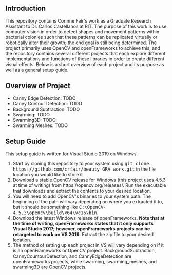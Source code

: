 <h2>Introduction</h2>
  <p>This repository contains Corinne Fair's work as a Graduate Research Assistant to Dr. Carlos Castellanos at RIT. The purpose of this work is to use computer vision in
  order to detect shapes and movement patterns within bacterial colonies such that these patterns can be replicated virtually or robotically alter their growth; the end goal
  is still being determined. The project primarily uses OpenCV and openFrameworks to achieve this, and the repository contains several different projects that each explore 
  different implementations and functions of these libraries in order to create different visual effects. Below is a short overview of each project and its purpose as well as
  a general setup guide.</p>

<h2>Overview of Project</h2>
<ul>
  <li>Canny Edge Detection: TODO</li>
  <li>Canny Contour Detection: TODO</li>
  <li>Background Subtraction: TODO</li>
  <li>Swarming: TODO</li>
  <li>Swarming3D: TODO</li>
  <li>Swarming Meshes: TODO</li>
</ul>
  
<h2>Setup Guide</h2>
  <p>This setup guide is written for Visual Studio 2019 on Windows.
  <ol>
    <li>Start by cloning this repository to your system using <tt>git clone https://github.com/crfair/beauty_GRA_work.git</tt> in the file location you would like to store it</li>
    <li>Download a stable OpenCV release for Windows (this project uses 4.5.3 at time of writing) from https://opencv.org/releases/. Run the executable that downloads and extract the contents to your desired location.</li>
    <li>You will need to add OpenCV's binaries to your system path. The beginning of the path will vary depending on where you extracted it to, but it should be something like <tt>C:\OpenCV-4.5.3\opencv\build\x64\vc15\bin</tt>.</li>
    <li>Download the latest Windows release of openFrameworks. <b>Note that at the time of writing, openFrameworks states that it only supports Visual Studio 2017; however, openFrameworks projects can be retargeted to work on VS 2019.</b> Extract the zip file to your desired location.</li>
    <li>The method of setting up each project in VS will vary depending on if it is an openFrameworks or OpenCV project. BackgroundSubtraction, CannyCountourDetection, and CannyEdgeDetection are openFrameworks projects, while swarming, swarming_meshes, and swarming3D are OpenCV projects.
  </ol>
  </p>
